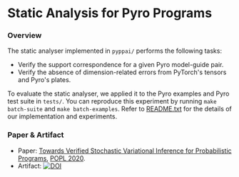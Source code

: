 # Static Analysis for Pyro Programs

### Overview

The static analyser implemented in `pyppai/` performs the following tasks:

- Verify the support correspondence for a given Pyro model-guide pair.
- Verify the absence of dimension-related errors from PyTorch's tensors and Pyro's plates.

To evaluate the static analyser, we applied it to the Pyro examples and Pyro test suite in `tests/`.
You can reproduce this experiment by running `make batch-suite` and `make batch-examples`.
Refer to [README.txt](README.txt) for the details of our implementation and experiments.

### Paper & Artifact

- Paper: [Towards Verified Stochastic Variational Inference for Probabilistic Programs](https://arxiv.org/abs/1907.08827),
  [POPL 2020](https://popl20.sigplan.org/).
- Artifact: [![DOI](https://zenodo.org/badge/DOI/10.5281/zenodo.3545194.svg)](https://doi.org/10.5281/zenodo.3545194)
